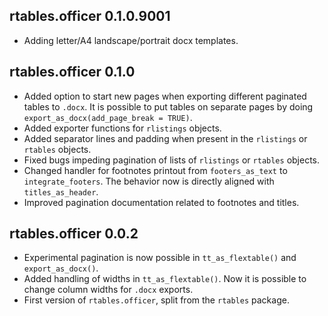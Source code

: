 ## rtables.officer 0.1.0.9001

 * Adding letter/A4 landscape/portrait docx templates.

## rtables.officer 0.1.0

 * Added option to start new pages when exporting different paginated tables to `.docx`. It is possible to put tables on separate pages by doing `export_as_docx(add_page_break = TRUE)`.
 * Added exporter functions for `rlistings` objects.
 * Added separator lines and padding when present in the `rlistings` or `rtables` objects.
 * Fixed bugs impeding pagination of lists of `rlistings` or `rtables` objects.
 * Changed handler for footnotes printout from `footers_as_text` to `integrate_footers`. The behavior now is directly aligned with `titles_as_header`.
 * Improved pagination documentation related to footnotes and titles.

## rtables.officer 0.0.2

 * Experimental pagination is now possible in `tt_as_flextable()` and `export_as_docx()`.
 * Added handling of widths in `tt_as_flextable()`. Now it is possible to change column widths for `.docx` exports.
 * First version of `rtables.officer`, split from the `rtables` package.
